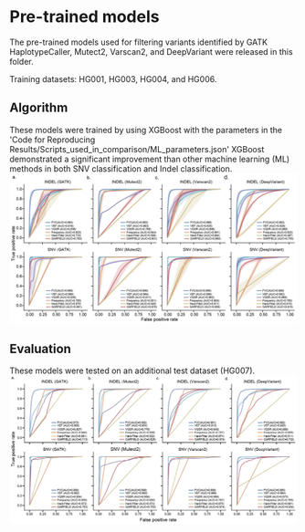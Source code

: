 # Pre-trained models
The pre-trained models used for filtering variants identified by GATK HaplotypeCaller, Mutect2, Varscan2, and DeepVariant were released in this folder.<br>

Training datasets: HG001, HG003, HG004, and HG006. <br>

Algorithm
------------
These models were trained by using XGBoost with the parameters in the 'Code for Reproducing Results/Scripts_used_in_comparison/ML_parameters.json'
XGBoost demonstrated a significant improvement than other machine learning (ML) methods in both SNV classification and Indel classification.
![](https://github.com/yyren/FVC/blob/main/Pictures/Comparison_of_different_methods.jpg)<br>


Evaluation
------------

These models were tested on an additional test dataset (HG007).
![](https://github.com/yyren/FVC/blob/main/Pictures/HG007_AUC.jpg)<br>

